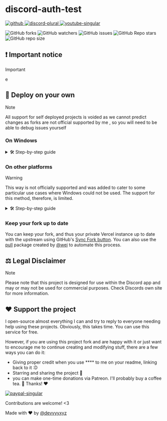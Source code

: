 # discord-auth-test

<a href="https://github.com/RatWasHere/Studio-Bot-Maker" rel="noopener nofollow ugc">
<img src="https://wsrv.nl/?url=https%3A%2F%2Fcdn.jsdelivr.net%2Fnpm%2F%40intergrav%2Fdevins-badges%403%2Fassets%2Fcompact%2Favailable%2Fgithub_vector.svg&amp;n=-1" alt="github">
</a>

<a href="https://discord.gg/2Ss44CZdvv" rel="noopener nofollow ugc">
<img src="https://wsrv.nl/?url=https%3A%2F%2Fcdn.jsdelivr.net%2Fnpm%2F%40intergrav%2Fdevins-badges%403%2Fassets%2Fcompact%2Fsocial%2Fdiscord-plural_vector.svg&amp;n=-1" alt="discord-plural">
</a>

<a href="https://www.youtube.com/devvyyxyz?sub_confirmation=1" rel="noopener nofollow ugc">
<img src="https://wsrv.nl/?url=https%3A%2F%2Fcdn.jsdelivr.net%2Fnpm%2F%40intergrav%2Fdevins-badges%403%2Fassets%2Fcompact%2Fsocial%2Fyoutube-singular_vector.svg&amp;n=-1" alt="youtube-singular">
</a>

![GitHub forks](https://img.shields.io/github/forks/devvyyxyz/Studio-bot-maker-plus)
![GitHub watchers](https://img.shields.io/github/watchers/devvyyxyz/Studio-bot-maker-plus)
![GitHub issues](https://img.shields.io/github/issues-raw/devvyyxyz/Studio-bot-maker-plus)
![GitHub Repo stars](https://img.shields.io/github/stars/devvyyxyz/Studio-bot-maker-plus)
![GitHub repo size](https://img.shields.io/github/repo-size/devvyyxyz/Studio-bot-maker-plus)

## ❗ Important notice
> [!IMPORTANT]
> e


## 🔨 Deploy on your own
> [!NOTE]
> All support for self deployed projects is voided as we cannot predict changes as forks are not official supported by me , so you will need to be able to debug issues yourself
### On Windows

<details>
<summary>🛠️ Step-by-step guide</summary>
  <br>
  
  1. Enters the "studio-bot-maker-plus" folder (the one you downloaded)
  ```
  cd studio-bot-maker-plus
  ```
  
  2. Makes a "changes" folder
  ```
  mkdir changes
  ```

  3. Enter changes folder
  ```
  cd changes
  ```

  4. Initialise a Local repo
  ```
  git init
  ```

  5. Pull the nessacry files from the repo
  ```
  git pull https://github.com/devvyyxyz/Studio-bot-maker-plus.git
  ```

  6. Download all nesscary packages
  ```
  npm i
  ```

  6. Start the application
  ```
  npm start
  ```
</details>

### On other platforms
> [!WARNING]
> This way is not officially supported and was added to cater to some particular use cases where Windows could not be used. The support for this method, therefore, is limited.

<details>
<summary>🛠️ Step-by-step guide</summary>
</details>

### Keep your fork up to date
You can keep your fork, and thus your private Vercel instance up to date with the upstream using GitHub's [Sync Fork button](https://docs.github.com/en/pull-requests/collaborating-with-pull-requests/working-with-forks/syncing-a-fork). You can also use the [pull](https://github.com/wei/pull) package created by [@wei](https://github.com/wei) to automate this process.


## ⚖️ Legal Disclaimer
> [!NOTE]
> Please note that this project is designed for use within the Discord app and may or may not be used for commercial purposes. Check Discords own site for more information.

## ♥️ Support the project 
I open-source almost everything I can and try to reply to everyone needing help using these projects. Obviously, this takes time. You can use this service for free.

However, if you are using this project fork and are happy with it or just want to encourage me to continue creating and modifying stuff, there are a few ways you can do it:

- Giving proper credit when you use **** to me on your readme, linking back to it :D
- Starring and sharing the project 🚀
- you can make one-time donations via Patreon. I'll probably buy a coffee tea. 🍵
Thanks! ❤️

<a href="https://www.patreon.com/devvyyxyz" rel="noopener nofollow ugc">
<img src="https://wsrv.nl/?url=https%3A%2F%2Fcdn.jsdelivr.net%2Fnpm%2F%40intergrav%2Fdevins-badges%403%2Fassets%2Fcompact%2Fdonate%2Fpatreon-singular_vector.svg&amp;n=-1" alt="paypal-singular">
</a>




Contributions are welcome! <3

Made with ❤️ by [@devvyyxyz](https://github.com/devvyyxyz)
